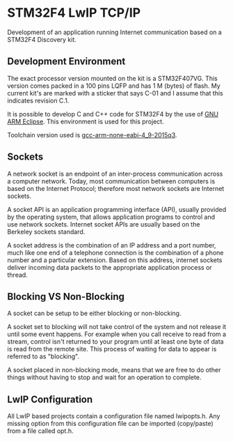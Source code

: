 # STM32F4 LwIP TCP/IP
Development of an application running Internet communication based on a STM32F4 Discovery kit.

## Development Environment  
The exact processor version mounted on the kit is a STM32F407VG. This version comes packed in a 100 pins LQFP and has 1 M (bytes) of flash. My current kit's are marked with a sticker that says C-01 and I assume that this indicates revision C.1.  

It is possible to develop C and C++ code for STM32F4 by the use of [GNU ARM Eclipse](http://gnuarmeclipse.github.io/install/ "GNU ARM Eclipse"). This environment is used for this project.  

Toolchain version used is [gcc-arm-none-eabi-4_9-2015q3](https://launchpad.net/gcc-arm-embedded/+download "gcc-arm-none-eabi-4_9-2015q3"). 

## Sockets  
A network socket is an endpoint of an inter-process communication across a computer network. Today, most communication between computers is based on the Internet Protocol; therefore most network sockets are Internet sockets.  

A socket API is an application programming interface (API), usually provided by the operating system, that allows application programs to control and use network sockets. Internet socket APIs are usually based on the Berkeley sockets standard.  

A socket address is the combination of an IP address and a port number, much like one end of a telephone connection is the combination of a phone number and a particular extension. Based on this address, internet sockets deliver incoming data packets to the appropriate application process or thread.  

## Blocking VS Non-Blocking
A socket can be setup to be either blocking or non-blocking.  

A socket set to blocking will not take control of the system and not release it until some event happens. For example when you call receive to read from a stream, control isn't returned to your program until at least one byte of data is read from the remote site. This process of waiting for data to appear is referred to as "blocking".  

A socket placed in non-blocking mode, means that we are free to do other things without having to stop and wait for an operation to complete.

## LwIP Configuration  
All LwIP based projects contain a configuration file named lwipopts.h. Any missing option from this configuration file can be imported (copy/paste) from a file called opt.h.  
